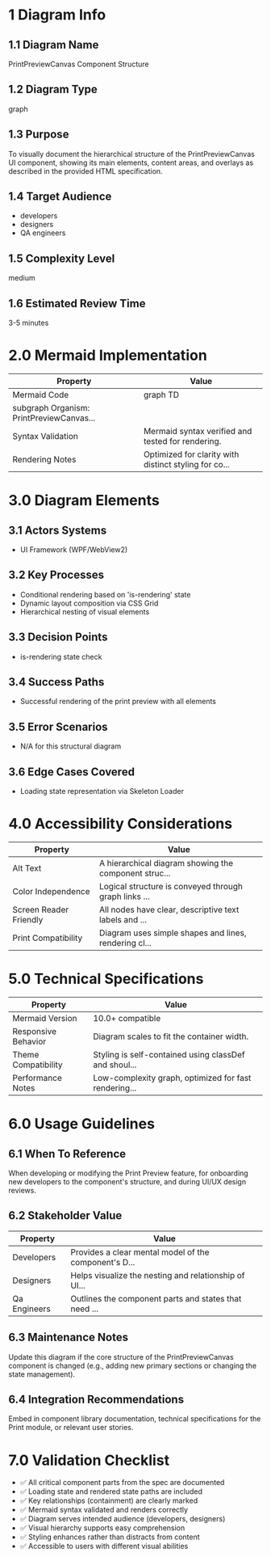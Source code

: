# 1 Diagram Info

## 1.1 Diagram Name

PrintPreviewCanvas Component Structure

## 1.2 Diagram Type

graph

## 1.3 Purpose

To visually document the hierarchical structure of the PrintPreviewCanvas UI component, showing its main elements, content areas, and overlays as described in the provided HTML specification.

## 1.4 Target Audience

- developers
- designers
- QA engineers

## 1.5 Complexity Level

medium

## 1.6 Estimated Review Time

3-5 minutes

# 2.0 Mermaid Implementation

| Property | Value |
|----------|-------|
| Mermaid Code | graph TD
    subgraph Organism: PrintPreviewCanvas... |
| Syntax Validation | Mermaid syntax verified and tested for rendering. |
| Rendering Notes | Optimized for clarity with distinct styling for co... |

# 3.0 Diagram Elements

## 3.1 Actors Systems

- UI Framework (WPF/WebView2)

## 3.2 Key Processes

- Conditional rendering based on 'is-rendering' state
- Dynamic layout composition via CSS Grid
- Hierarchical nesting of visual elements

## 3.3 Decision Points

- is-rendering state check

## 3.4 Success Paths

- Successful rendering of the print preview with all elements

## 3.5 Error Scenarios

- N/A for this structural diagram

## 3.6 Edge Cases Covered

- Loading state representation via Skeleton Loader

# 4.0 Accessibility Considerations

| Property | Value |
|----------|-------|
| Alt Text | A hierarchical diagram showing the component struc... |
| Color Independence | Logical structure is conveyed through graph links ... |
| Screen Reader Friendly | All nodes have clear, descriptive text labels and ... |
| Print Compatibility | Diagram uses simple shapes and lines, rendering cl... |

# 5.0 Technical Specifications

| Property | Value |
|----------|-------|
| Mermaid Version | 10.0+ compatible |
| Responsive Behavior | Diagram scales to fit the container width. |
| Theme Compatibility | Styling is self-contained using classDef and shoul... |
| Performance Notes | Low-complexity graph, optimized for fast rendering... |

# 6.0 Usage Guidelines

## 6.1 When To Reference

When developing or modifying the Print Preview feature, for onboarding new developers to the component's structure, and during UI/UX design reviews.

## 6.2 Stakeholder Value

| Property | Value |
|----------|-------|
| Developers | Provides a clear mental model of the component's D... |
| Designers | Helps visualize the nesting and relationship of UI... |
| Qa Engineers | Outlines the component parts and states that need ... |

## 6.3 Maintenance Notes

Update this diagram if the core structure of the PrintPreviewCanvas component is changed (e.g., adding new primary sections or changing the state management).

## 6.4 Integration Recommendations

Embed in component library documentation, technical specifications for the Print module, or relevant user stories.

# 7.0 Validation Checklist

- ✅ All critical component parts from the spec are documented
- ✅ Loading state and rendered state paths are included
- ✅ Key relationships (containment) are clearly marked
- ✅ Mermaid syntax validated and renders correctly
- ✅ Diagram serves intended audience (developers, designers)
- ✅ Visual hierarchy supports easy comprehension
- ✅ Styling enhances rather than distracts from content
- ✅ Accessible to users with different visual abilities

